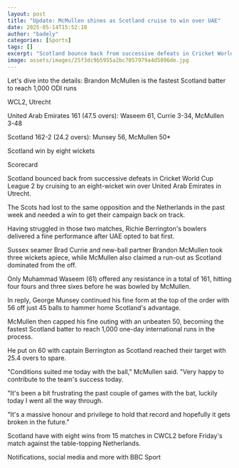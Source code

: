 ```yaml
---
layout: post
title: "Update: McMullen shines as Scotland cruise to win over UAE"
date: 2025-05-14T15:52:10
author: "badely"
categories: [Sports]
tags: []
excerpt: "Scotland bounce back from successive defeats in Cricket World Cup League 2 by cruising to an eight-wicket win over UAE in Utrecht."
image: assets/images/25f3dc9b5955a2bc7057979a4d5896de.jpg
---
```


Let's dive into the details: Brandon McMullen is the fastest Scotland batter to reach 1,000 ODI runs

WCL2, Utrecht

United Arab Emirates 161 (47.5 overs): Waseem 61, Currie 3-34, McMullen 3-48

Scotland 162-2 (24.2 overs): Munsey 56, McMullen 50*

Scotland win by eight wickets

Scorecard

Scotland bounced back from successive defeats in Cricket World Cup League 2 by cruising to an eight-wicket win over United Arab Emirates in Utrecht.

The Scots had lost to the same opposition and the Netherlands in the past week and needed a win to get their campaign back on track. 

Having struggled in those two matches, Richie Berrington's bowlers delivered a fine performance after UAE opted to bat first. 

Sussex seamer Brad Currie and new-ball partner Brandon McMullen took three wickets apiece, while McMullen also claimed a run-out as Scotland dominated from the off.

Only Muhammad Waseem (61) offered any resistance in a total of 161, hitting four fours and three sixes before he was bowled by McMullen.

In reply, George Munsey continued his fine form at the top of the order with 56 off just 45 balls to hammer home Scotland's advantage.

McMullen then capped his fine outing with an unbeaten 50, becoming the fastest Scotland batter to reach 1,000 one-day international runs in the process.

He put on 60 with captain Berrington as Scotland reached their target with 25.4 overs to spare.

"Conditions suited me today with the ball," McMullen said. "Very happy to contribute to the team's success today. 

"It's been a bit frustrating the past couple of games with the bat, luckily today I went all the way through.

"It's a massive honour and privilege to hold that record and hopefully it gets broken in the future."

Scotland have with eight wins from 15 matches in CWCL2 before Friday's match against the table-topping Netherlands.

Notifications, social media and more with BBC Sport

